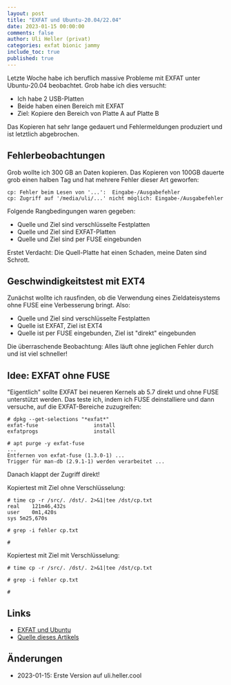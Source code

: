 ```yaml
---
layout: post
title: "EXFAT und Ubuntu-20.04/22.04"
date: 2023-01-15 00:00:00
comments: false
author: Uli Heller (privat)
categories: exfat bionic jammy
include_toc: true
published: true
---
```


<!--
EXFAT und Ubuntu-20.04/22.04
============================
-->

Letzte Woche habe ich beruflich massive Probleme
mit EXFAT unter Ubuntu-20.04 beobachtet.
Grob habe ich dies versucht:

- Ich habe 2 USB-Platten
- Beide haben einen Bereich mit EXFAT
- Ziel: Kopiere den Bereich von Platte A auf Platte B

Das Kopieren hat sehr lange gedauert und
Fehlermeldungen produziert und ist letztlich abgebrochen.

<!-- more -->

Fehlerbeobachtungen
--------------------

Grob wollte ich 300 GB an Daten kopieren.
Das Kopieren von 100GB dauerte grob einen halben
Tag und hat mehrere Fehler dieser Art geworfen:

```
cp: Fehler beim Lesen von '...':  Eingabe-/Ausgabefehler
cp: Zugriff auf '/media/uli/...' nicht möglich: Eingabe-/Ausgabefehler
```

Folgende Rangbedingungen waren gegeben:

- Quelle und Ziel sind verschlüsselte Festplatten
- Quelle und Ziel sind EXFAT-Platten
- Quelle und Ziel sind per FUSE eingebunden

Erstet Verdacht: Die Quell-Platte hat einen Schaden, meine Daten sind
Schrott.

Geschwindigkeitstest mit EXT4
-----------------------------

Zunächst wollte ich rausfinden, ob die Verwendung eines Zieldateisystems
ohne FUSE eine Verbesserung bringt. Also:

- Quelle und Ziel sind verschlüsselte Festplatten
- Quelle ist EXFAT, Ziel ist EXT4
- Quelle ist per FUSE eingebunden, Ziel ist "direkt" eingebunden

Die überraschende Beobachtung: Alles läuft ohne jeglichen Fehler
durch und ist viel schneller!

Idee: EXFAT ohne FUSE
---------------------

"Eigentlich" sollte EXFAT bei neueren Kernels ab 5.7 direkt und ohne
FUSE unterstützt werden. Das teste ich, indem ich FUSE deinstalliere
und dann versuche, auf die EXFAT-Bereiche zuzugreifen:

```
# dpkg --get-selections "*exfat*"
exfat-fuse					install
exfatprogs					install

# apt purge -y exfat-fuse
...
Entfernen von exfat-fuse (1.3.0-1) ...
Trigger für man-db (2.9.1-1) werden verarbeitet ...
```

Danach klappt der Zugriff direkt!

Kopiertest mit Ziel ohne Verschlüsselung:

```
# time cp -r /src/. /dst/. 2>&1|tee /dst/cp.txt
real	121m46,432s
user	0m1,420s
sys	5m25,670s

# grep -i fehler cp.txt

#
```

Kopiertest mit Ziel mit Verschlüsselung:

```
# time cp -r /src/. /dst/. 2>&1|tee /dst/cp.txt

# grep -i fehler cp.txt

#
```

Links
-----

* [EXFAT und Ubuntu](https://tbd)
* [Quelle dieses Artikels](https://github.com/uli-heller/uli.heller.cool/blob/main/computer-science/2023-01-15-exfat-ubuntu-2204.md)

Änderungen
----------

* 2023-01-15: Erste Version auf uli.heller.cool
